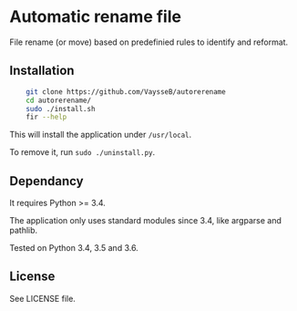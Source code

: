 # Automatic rename file

File rename (or move) based on predefinied rules to identify and reformat.

## Installation

```bash
    git clone https://github.com/VaysseB/autorerename
    cd autorerename/
    sudo ./install.sh
    fir --help
```

This will install the application under `/usr/local`.

To remove it, run `sudo ./uninstall.py`.

## Dependancy

It requires Python >= 3.4.

The application only uses standard modules since 3.4, like argparse and pathlib.

Tested on Python 3.4, 3.5 and 3.6.

## License

See LICENSE file.
